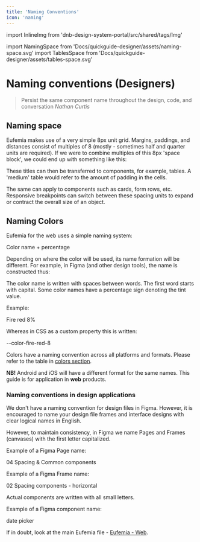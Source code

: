 ```yaml
---
title: 'Naming Conventions'
icon: 'naming'
---
```


import InlineImg from 'dnb-design-system-portal/src/shared/tags/Img'

import NamingSpace from 'Docs/quickguide-designer/assets/naming-space.svg'
import TablesSpace from 'Docs/quickguide-designer/assets/tables-space.svg'

# Naming conventions (Designers)

> Persist the same component name throughout the design, code, and conversation <cite>Nathan Curtis</cite>

## Naming space

Eufemia makes use of a very simple 8px unit grid. Margins, paddings, and distances consist of multiples of 8 (mostly - sometimes half and quarter units are required). If we were to combine multiples of this 8px 'space block', we could end up with something like this:

<InlineImg src={NamingSpace} caption="Naming space units" alt="Naming space units" />

These titles can then be transferred to components, for example, tables. A 'medium' table would refer to the amount of padding in the cells.

<InlineImg src={TablesSpace} caption="Applying space to tables" alt="Applying space to tables" />

The same can apply to components such as cards, form rows, etc. Responsive breakpoints can switch between these spacing units to expand or contract the overall size of an object.

## Naming Colors

Eufemia for the web uses a simple naming system:

<div class="typography-box">
Color name + percentage
</div>

Depending on where the color will be used, its name formation will be different. For example, in Figma (and other design tools), the name is constructed thus:

The color name is written with spaces between words. The first word starts with capital. Some color names have a percentage sign denoting the tint value.

Example:

<div class="typography-box">
Fire red 8%
</div>

Whereas in CSS as a custom property this is written:

<div class="typography-box">
--color-fire-red-8
</div>

Colors have a naming convention across all platforms and formats. Please refer to the table in [colors section](/quickguide-designer/colors).

**NB!** Android and iOS will have a different format for the same names. This guide is for application in **web** products.

### Naming conventions in design applications

We don't have a naming convention for design files in Figma. However, it is encouraged to name your design file frames and interface designs with clear logical names in English.

However, to maintain consistency, in Figma we name Pages and Frames (canvases) with the first letter capitalized.

Example of a Figma Page name:

<div class="typography-box">
04 Spacing & Common components
</div>

Example of a Figma Frame name:

<div class="typography-box">
02 Spacing components - horizontal
</div>

Actual components are written with all small letters.

Example of a Figma component name:

<div class="typography-box">
date picker
</div>

If in doubt, look at the main Eufemia file - [Eufemia - Web](https://www.figma.com/file/cdtwQD8IJ7pTeE45U148r1/Eufemia-Web?node-id=530%3A49).
